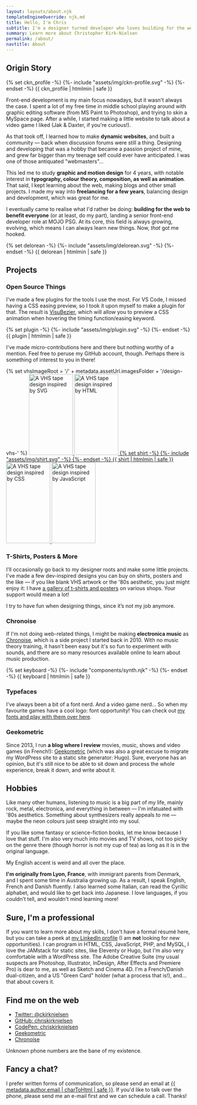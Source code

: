 ```yaml
---
layout: layouts/about.njk
templateEngineOverride: njk,md
title: Hello, I'm Chris
subtitle: I'm a designer turned developer who loves building for the web.
summary: Learn more about Christopher Kirk-Nielsen
permalink: /about/
navtitle: About
---
```


<div class="about__grid u-flow">
  
  ## Origin Story

  <div class="about__profile u-posRelative u-flex--alignSelfStart u-floatLeft u-marginBlock--double u-marginInlineEnd--double" data-grid-el="trinket-profile">
    {% set ckn_profile -%}
    {%- include "assets/img/ckn-profile.svg" -%}
    {%- endset -%}
    {{ ckn_profile | htmlmin | safe }}
  </div>

  Front-end development is my main focus nowadays, but it wasn't always the case. I spent a lot of my free time in middle school playing around with graphic editing software (from MS Paint to Photoshop), and trying to skin a MySpace page. After a while, I started making a little website to talk about a video game I liked (Jak & Daxter, if you're curious!).

  As that took off, I learned how to make **dynamic websites**, and built a community — back when discussion forums were still a thing. Designing and developing that was a hobby that became a passion project of mine, and grew far bigger than my teenage self could ever have anticipated. I was one of those antiquated "webmasters"…

  This led me to study **graphic and motion design** for 4 years, with notable interest in **typography, colour theory, composition, as well as animation**. That said, I kept learning about the web, making blogs and other small projects. I made my way into **freelancing for a few years**, balancing design and development, which was great for me.

  I eventually came to realise what I'd rather be doing: **building for the web to benefit everyone** (or at least, do my part), landing a senior front-end developer role at MOJO PSG. At its core, this field is always growing, evolving, which means I can always learn new things. Now, *that* got me <span data-about-action="hooked-delorean">hooked</span>.

  <div class="about__delorean-wrap u-displayFlex u-flex--center u-floatClear" data-grid-el="trinket-delorean">
    {% set delorean -%}
    {%- include "assets/img/delorean.svg" -%}
    {%- endset -%}
    {{ delorean | htmlmin | safe }}
  </div>

  ## Projects

  ### Open Source Things

  I've made a few plugins for the tools I use the most. For VS Code, I missed having a CSS easing preview, so I took it upon myself to make a plugin for that. The result is [VisuBezier](https://marketplace.visualstudio.com/items?itemName=chriskirknielsen.visubezier), which will allow you to preview a CSS animation when hovering the timing function/easing keyword.

  <div class="about__plugin-wrap u-floatRight u-marginBlockStart u-marginBlockEnd u-marginInlineStart" data-grid-el="trinket-plugin">
    {% set plugin -%}
    {%- include "assets/img/plugin.svg" -%}
    {%- endset -%}
    {{ plugin | htmlmin | safe }}
  </div>
  
  I've made micro-contributions here and there but nothing worthy of a mention. Feel free to peruse my GitHub account, though. Perhaps there is something of interest to you in there!

  {% set vhsImageRoot = '/' + metadata.assetUrl.imagesFolder + '/design-vhs-' %}
  <a href="/designs" class="u-posRelative u-displayFlex u-flex--startBlock u-flex--justifyInline u-marginBlockEnd u-c--grey-min about__designs-wrap" data-grid-el="trinket-designs" aria-label="View my designs gallery.">
    <span class="u-posRelative u-displayBlock about__vhs about__vhs--back about__vhs--dark u-flex--grow-0 u-flex--shrink-1" data-vhs-spine="Vectors" data-vhs-title="Scalable AF!">
      <img src="{{ vhsImageRoot + 'svg.jpg' }}" alt="A VHS tape design inspired by SVG" width="120" height="220" loading="lazy">
    </span>
    <span class="u-posRelative u-displayBlock u-flex--alignSelfEnd about__vhs about__vhs--front about__vhs--light u-flex--grow-0 u-flex--shrink-1" data-vhs-spine="Web Fundamentals" data-vhs-title="Semantics FTW">
      <img src="{{ vhsImageRoot + 'html.jpg' }}" alt="A VHS tape design inspired by HTML" width="120" height="220" loading="lazy">
    </span>
    {% set shirt -%}
    {%- include "assets/img/shirt.svg" -%}
    {%- endset -%}
    {{ shirt | htmlmin | safe }}
    <span class="u-posRelative u-displayBlock u-flex--alignSelfEnd about__vhs about__vhs--front about__vhs--dark u-flex--grow-0 u-flex--shrink-1" data-vhs-spine="Style your pages" data-vhs-title="Embrace the Cascade">
      <img src="{{ vhsImageRoot + 'css.jpg' }}" alt="A VHS tape design inspired by CSS" width="120" height="220" loading="lazy">
    </span>
    <span class="u-posRelative u-displayBlock about__vhs about__vhs--back about__vhs--light u-flex--grow-0 u-flex--shrink-1" data-vhs-spine="Dynamic content" data-vhs-title="Just a pinch">
      <img src="{{ vhsImageRoot + 'js.jpg' }}" alt="A VHS tape design inspired by JavaScript" width="120" height="220" loading="lazy">
    </span>
  </a>

  ### T-Shirts, Posters & More

  I'll occasionally go back to my designer roots and make some little projects. I've made a few dev-inspired designs you can buy on shirts, posters and the like — if you like blank VHS artwork or the '80s aesthetic, you just might enjoy it: I have [a gallery of t-shirts and posters](/designs) on various shops. Your support would mean a lot!

  <p class="about__quotebox" data-grid-el="quote-design">I try to have fun when designing things, since it’s not my job anymore.</p>

  ### Chronoise

  If I'm not doing web-related things, I might be making **electronica music** as [Chronoise](https://chronoise.com), which is a side project I started back in 2010. With no music theory training, it hasn't been easy but it's so fun to experiment with sounds, and there are so many resources available online to learn about music production.

  <div class="u-marginBlockEnd u-marginInline--auto u-displayFlex u-gap u-flex--column u-flex--center" data-grid-el="trinket-keyboard">
    {% set keyboard -%}
    {%- include "components/synth.njk" -%}
    {%- endset -%}
    {{ keyboard | htmlmin | safe }}
    <p class="u-fontItalic u-textSmall" data-about-keyboard-melodies="QWERTY" hidden>
      A few melodies for you (for QWERTY keyboards):
    </p>
  </div>

  ### Typefaces

  I've always been a bit of a font nerd. And a video game nerd… So when my favourite games have a cool logo: font opportunity! You can check out [my fonts and play with them over here](/fonts).

  ### Geekometric

  Since 2013, I run **a blog where I review** movies, music, shows and video games (in French!): [Geekometric](https://geekometric.com) (which was also a great excuse to migrate my WordPress site to a static site generator: Hugo). Sure, everyone has an opinion, but it's still nice to be able to sit down and process the whole experience, break it down, and write about it.

  ## Hobbies

  Like many other humans, listening to music is a big part of my life, mainly rock, metal, electronica, and everything in between — I'm infatuated with '80s aesthetics. Something about synthesizers really appeals to me — maybe the neon colours just seep straight into my soul.

  If you like some fantasy or science-fiction books, let me know because I love that stuff. I'm also very much into movies and TV shows, not too picky on the genre there (though horror is not my cup of tea) as long as it is in the original language.

  <p class="about__quotebox" data-grid-el="quote-accent">My English accent is weird and all over the place.</p>

  **I'm originally from Lyon, France**, with immigrant parents from Denmark, and I spent some time in Australia growing up. As a result, I speak English, French and Danish fluently. I also learned some Italian, can read the Cyrillic alphabet, and would like to get back into Japanese. I love languages, if you couldn't tell, and wouldn't mind learning more!

  ## Sure, I'm a professional

  If you want to learn more about my skills, I don't have a formal résumé here, but you can take a peek at [my LinkedIn profile](https://www.linkedin.com/in/chriskirknielsen/) (I am **not** looking for new opportunities). I can program in HTML, CSS, JavaScript, PHP, and MySQL, I love the JAMstack for static sites, like Eleventy or Hugo, but I'm also very comfortable with a WordPress site. The Adobe Creative Suite (my usual suspects are Photoshop, Illustrator, InDesign, After Effects and Premiere Pro) is dear to me, as well as Sketch and Cinema 4D. I'm a French/Danish dual-citizen, and a US "Green Card" holder (what a process that is!), and… that about covers it.

  ## Find me on the web

  - [Twitter: @ckirknielsen](https://twitter.com/ckirknielsen)
  - [GitHub: chriskirknielsen](https://github.com/chriskirknielsen)
  - [CodePen: chriskirknielsen](https://codepen.io/chriskirknielsen)
  - [Geekometric](https://geekometric.com)
  - [Chronoise](https://chronoise.com)

  <p class="about__quotebox" data-grid-el="quote-phone">Unknown phone numbers are the bane of my existence.</p>

  ## Fancy a chat?

  I prefer written forms of communication, so please send an email at <a href="mailto:{{ metadata.author.email | charToHtml | safe }}">{{ metadata.author.email | charToHtml | safe }}</a>. If you'd like to talk over the phone, please send me an e-mail first and we can schedule a call. Thanks!